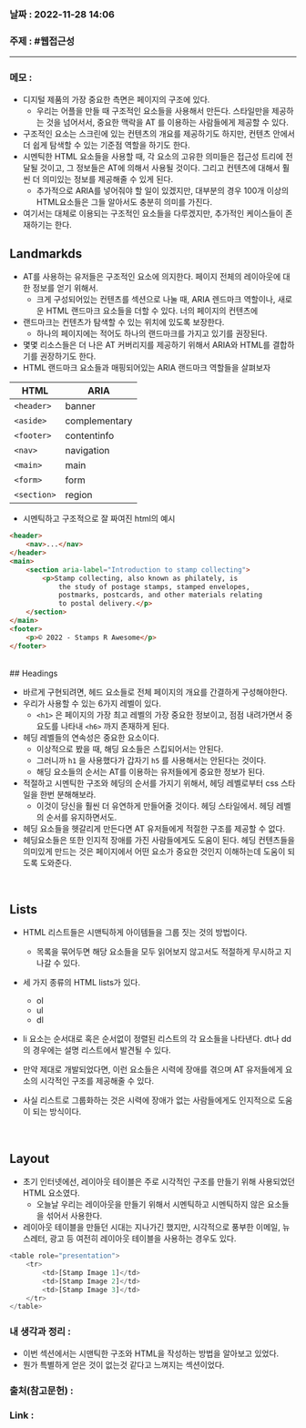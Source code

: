 ### 날짜 : 2022-11-28 14:06
### 주제 : #웹접근성 

---- 

### 메모 : 


- 디지털 제품의 가장 중요한 측면은 페이지의 구조에 있다. 
	- 우리는 어플을 만들 때 구조적인 요소들을 사용해서 만든다. 스타일만을 제공하는 것을 넘어서서, 중요한 맥락을 AT 를 이용하는 사람들에게 제공할 수 있다. 
- 구조적인 요소는 스크린에 있는 컨텐츠의 개요를 제공하기도 하지만, 컨텐츠 안에서 더 쉽게 탐색할 수 있는 기준점 역할을 하기도 한다. 
- 시멘틱한 HTML 요소들을 사용할 때, 각 요소의 고유한 의미들은 접근성 트리에 전달될 것이고, 그 정보들은 AT에 의해서 사용될 것이다. 그리고 컨텐츠에 대해서 훨씬 더 의미있는 정보를 제공해줄 수 있게 된다. 
	- 추가적으로 ARIA를 넣어줘야 할 일이 있겠지만, 대부분의 경우 100개 이상의 HTML요소들은 그들 알아서도 충분히 의미를 가진다.
- 여기서는 대체로 이용되는 구조적인 요소들을 다루겠지만, 추가적인 케이스들이 존재하기는 한다. 


## Landmarkds 

- AT를 사용하는 유저들은 구조적인 요소에 의지한다. 페이지 전체의 레이아웃에 대한 정보를 얻기 위해서. 
	- 크게 구성되어있는 컨텐츠를 섹션으로 나눌 때, ARIA 렌드마크 역할이나, 새로운 HTML 랜드마크 요소들을 더할 수 있다. 너의 페이지의 컨텐츠에 
- 랜드마크는 컨텐츠가 탐색할 수 있는 위치에 있도록 보장한다. 
	- 하나의 페이지에는 적어도 하나의 랜드마크를 가지고 있기를 권장된다. 
- 몇몇 리소스들은 더 나은 AT 커버리지를 제공하기 위해서 ARIA와 HTML를 결합하기를 권장하기도 한다.
- HTML 랜드마크 요소들과 매핑되어있는 ARIA 랜드마크 역할들을 살펴보자 

| HTML | ARIA |
|---|---|
| `<header>` | banner |
|`<aside>` | complementary |
|`<footer>` | contentinfo |
|`<nav>`  | navigation |
| `<main>` | main |
| `<form>` | form |
| `<section>` | region |

- 시멘틱하고 구조적으로 잘 짜여진 html의 예시 

```html
<header>  
	<nav>...</nav>  
</header>  
<main>  
	<section aria-label="Introduction to stamp collecting">  
		<p>Stamp collecting, also known as philately, is  
			the study of postage stamps, stamped envelopes,  
			postmarks, postcards, and other materials relating  
			to postal delivery.</p>  
	</section>  
</main>  
<footer>  
	<p>© 2022 - Stamps R Awesome</p>  
</footer>
```

<br>
## Headings 

- 바르게 구현되려면, 헤드 요소들로 전체 페이지의 개요를 간결하게 구성해야한다. 
- 우리가 사용할 수 있는 6가지 레벨이 있다. 
	- `<h1>` 은 페이지의 가장 최고 레벨의 가장 중요한 정보이고, 점점 내려가면서 중요도를 나타내 `<h6>` 까지 존재하게 된다. 
- 헤딩 레벨들의 연속성은 중요한 요소이다. 
	- 이상적으로 봤을 때, 해딩 요소들은 스킵되어서는 안된다. 
	- 그러니까 `h1` 을 사용했다가 갑자기 `h5` 를 사용해서는 안된다는 것이다. 
	- 해딩 요소들의 순서는 AT를 이용하는 유저들에게 중요한 정보가 된다. 
- 적절하고 시멘틱한 구조와 헤딩의 순서를 가지기 위해서, 헤딩 레벨로부터 css 스타일을 한번 분해해보라. 
	- 이것이 당신을 훨씬 더 유연하게 만들어줄 것이다. 헤딩 스타일에서. 헤딩 레벨의 순서를 유지하면서도. 
- 헤딩 요소들을 헷갈리게 만든다면 AT 유저들에게 적절한 구조를 제공할 수 없다. 
- 헤딩요소들은 또한 인지적 장애를 가진 사람들에게도 도움이 된다. 헤딩 컨텐츠들을 의미있게 만드는 것은 페이지에서 어떤 요소가 중요한 것인지 이해하는데 도움이 되도록 도와준다. 

<br> 

## Lists 

- HTML 리스트들은 시맨틱하게 아이템들을 그룹 짓는 것의 방법이다. 
	- 목록을 묶어두면 해당 요소들을 모두 읽어보지 않고서도 적절하게 무시하고 지나갈 수 있다. 
- 세 가지 종류의 HTML lists가 있다. 
	- ol 
	- ul 
	- dl 

- li 요소는 순서대로 혹은 순서없이 정렬된 리스트의 각 요소들을 나타낸다. dt나 dd의 경우에는 설명 리스트에서 발견될 수 있다. 
- 만약 제대로 개발되었다면, 이런 요소들은 시력에 장애를 겪으며 AT 유저들에게 요소의 시각적인 구조를 제공해줄 수 있다. 
- 사실 리스트로 그룹화하는 것은 시력에 장애가 없는 사람들에게도 인지적으로 도움이 되는 방식이다. 

<br>

## Layout 

- 초기 인터넷에선, 레이아웃 테이블은 주로 시각적인 구조를 만들기 위해 사용되었던 HTML 요소였다. 
	- 오늘날 우리는 레이아웃을 만들기 위해서 시멘틱하고 시멘틱하지 않은 요소들을 섞어서 사용한다. 
- 레이아웃 테이블을 만들던 시대는 지나가긴 했지만, 시각적으로 풍부한 이메일, 뉴스레터, 광고 등 여전히 레이아웃 테이블을 사용하는 경우도 있다. 

```javascript
<table role="presentation">  
	<tr>  
		<td>[Stamp Image 1]</td>  
		<td>[Stamp Image 2]</td>  
		<td>[Stamp Image 3]</td>  
	</tr>  
</table>
```


### 내 생각과 정리 : 
- 이번 섹션에서는 시맨틱한 구조와 HTML을 작성하는 방법을 알아보고 있었다. 
- 뭔가 특별하게 얻은 것이 없는것 같다고 느껴지는 섹션이었다. 


### 출처(참고문헌) : 


### Link : 

